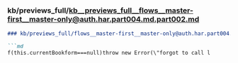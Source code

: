 ### kb/previews_full/kb__previews_full__flows__master-first__master-only@auth.har.part004.md.part002.md

```md
### kb/previews_full/flows__master-first__master-only@auth.har.part004.md (part 002)

```md
f(this.currentBookform===null)throw new Error(\"forgot to call l
```

```

```
